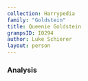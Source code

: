 ```yaml
---
collection: Harrypedia
family: "Goldstein"
title: Queenie Goldstein
grampsID: I0294
author: Luke Schierer
layout: person
---
```


### Analysis
